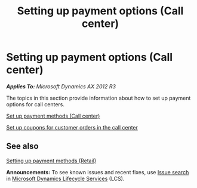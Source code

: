 ﻿---
title: Setting up payment options (Call center)
TOCTitle: Setting up payment options (Call center)
ms:assetid: 5dc8dd2c-fcce-47ec-bd84-b46edd28dc04
ms:mtpsurl: https://technet.microsoft.com/en-us/library/Dn497762(v=AX.60)
ms:contentKeyID: 62200075
ms.date: 05/01/2014
mtps_version: v=AX.60
---

# Setting up payment options (Call center) 


_**Applies To:** Microsoft Dynamics AX 2012 R3_

The topics in this section provide information about how to set up payment options for call centers.

[Set up payment methods (Call center)](set-up-payment-methods-call-center.md)

[Set up coupons for customer orders in the call center](set-up-coupons-for-customer-orders-in-the-call-center.md)

## See also

[Setting up payment methods (Retail)](setting-up-payment-methods-retail.md)

  
**Announcements:** To see known issues and recent fixes, use [Issue search](http://go.microsoft.com/fwlink/?linkid=389258) in [Microsoft Dynamics Lifecycle Services](http://go.microsoft.com/fwlink/?linkid=306505) (LCS).

